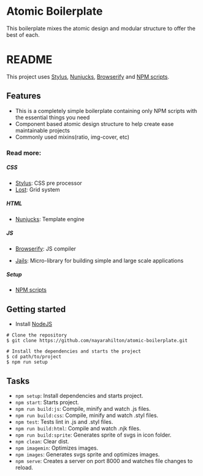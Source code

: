 # Atomic Boilerplate
This boilerplate mixes the atomic design and modular structure to offer the best of each.

# README #
This project uses [Stylus](http://stylus-lang.com/), [Nunjucks](https://mozilla.github.io/nunjucks/), [Browserify](http://browserify.org/) and [NPM scripts](https://docs.npmjs.com/misc/scripts).

## Features ##

- This is a completely simple boilerplate containing only NPM scripts with the essential things you need
- Component based atomic design structure to help create ease maintainable projects
- Commonly used mixins(ratio, img-cover, etc)

### Read more: ###

##### CSS #####
- [Stylus](http://stylus-lang.com/): CSS pre processor
- [Lost](http://stylus-lang.com/): Grid system

##### HTML #####
- [Nunjucks](https://mozilla.github.io/nunjucks/): Template engine

##### JS #####
- [Browserify](http://browserify.org/): JS compiler

- [Jails](https://github.com/jails-org/Jails): Micro-library for building simple and large scale applications

##### Setup #####
- [NPM scripts](https://docs.npmjs.com/misc/scripts)

## Getting started ##

-  Install [NodeJS](http://nodejs.org/)

```
# Clone the repository
$ git clone https://github.com/nayarahilton/atomic-boilerplate.git 

# Install the dependencies and starts the project
$ cd path/to/project
$ npm run setup

```

## Tasks ##
- `npm setup`: Install dependencies and starts project.
- `npm start`: Starts project.
- `npm run build:js`: Compile, minify and watch .js files.
- `npm run build:css`: Compile, minify and watch .styl files.
- `npm test`: Tests lint in .js and .styl files.
- `npm run build:html`: Compile and watch .njk files.
- `npm run build:sprite`: Generates sprite of svgs in icon folder.
- `npm clean`: Clear dist.
- `npm imagemin`: Optimizes images.
- `npm images`: Generates svgs sprite and optimizes images.
- `npm serve`: Creates a server on port 8000 and watches file changes to reload.






